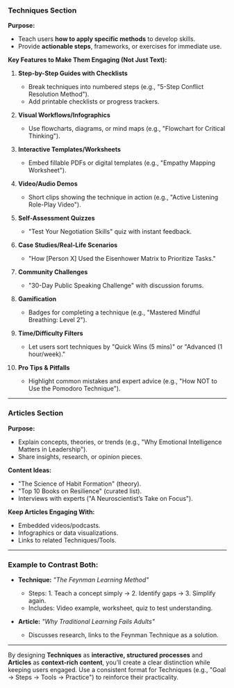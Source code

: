 ### **Techniques Section**  
**Purpose:**  
- Teach users **how to apply specific methods** to develop skills.  
- Provide **actionable steps**, frameworks, or exercises for immediate use.  

**Key Features to Make Them Engaging (Not Just Text):**  
1. **Step-by-Step Guides with Checklists**  
   - Break techniques into numbered steps (e.g., "5-Step Conflict Resolution Method").  
   - Add printable checklists or progress trackers.  

2. **Visual Workflows/Infographics**  
   - Use flowcharts, diagrams, or mind maps (e.g., "Flowchart for Critical Thinking").  

3. **Interactive Templates/Worksheets**  
   - Embed fillable PDFs or digital templates (e.g., "Empathy Mapping Worksheet").  

4. **Video/Audio Demos**  
   - Short clips showing the technique in action (e.g., "Active Listening Role-Play Video").  

5. **Self-Assessment Quizzes**  
   - "Test Your Negotiation Skills" quiz with instant feedback.  

6. **Case Studies/Real-Life Scenarios**  
   - "How [Person X] Used the Eisenhower Matrix to Prioritize Tasks."  

7. **Community Challenges**  
   - "30-Day Public Speaking Challenge" with discussion forums.  

8. **Gamification**  
   - Badges for completing a technique (e.g., "Mastered Mindful Breathing: Level 2").  

9. **Time/Difficulty Filters**  
   - Let users sort techniques by "Quick Wins (5 mins)" or "Advanced (1 hour/week)."  

10. **Pro Tips & Pitfalls**  
    - Highlight common mistakes and expert advice (e.g., "How NOT to Use the Pomodoro Technique").  

---

### **Articles Section**  
**Purpose:**  
- Explain concepts, theories, or trends (e.g., "Why Emotional Intelligence Matters in Leadership").  
- Share insights, research, or opinion pieces.  

**Content Ideas:**  
- "The Science of Habit Formation" (theory).  
- "Top 10 Books on Resilience" (curated list).  
- Interviews with experts ("A Neuroscientist’s Take on Focus").  

**Keep Articles Engaging With:**  
- Embedded videos/podcasts.  
- Infographics or data visualizations.  
- Links to related Techniques/Tools.  

---

### **Example to Contrast Both:**  
- **Technique:** *"The Feynman Learning Method"*  
  - Steps: 1. Teach a concept simply → 2. Identify gaps → 3. Simplify again.  
  - Includes: Video example, worksheet, quiz to test understanding.  

- **Article:** *"Why Traditional Learning Fails Adults"*  
  - Discusses research, links to the Feynman Technique as a solution.  

---

By designing **Techniques** as **interactive, structured processes** and **Articles** as **context-rich content**, you’ll create a clear distinction while keeping users engaged. Use a consistent format for Techniques (e.g., "Goal → Steps → Tools → Practice") to reinforce their practicality.